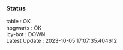 ### Status


table : OK  
hogwarts : OK  
icy-bot : DOWN  
Latest Update : 2023-10-05 17:07:35.404612
